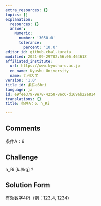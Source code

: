 ```yaml
---
extra_resources: {}
topics: []
explanation:
  resources: {}
  answer:
    Numeric:
      number: '3050.0'
      tolerance:
        percent: '10.0'
editor_id: github.cbal-kurata
modified: 2021-09-29T02:56:06.46461Z
affiliated_institute:
  url: https://www.kyushu-u.ac.jp
  en_name: Kyushu University
  name: 九州大学
version: '1.0'
title_id: 条件a6hri
language: ja
id: e9fee379-9e78-4258-8ec6-d169ab22e814
translations: {}
title: 条件A：6，h_Ri

---
```


## Comments
条件A：6

## Challenge
h_Ri [kJ/kg] ?

## Solution Form
有効数字4桁（例：123.4,  1234）




